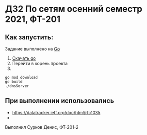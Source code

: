 # ДЗ2 По сетям осенний семестр 2021, ФТ-201

## Как запустить:
Задание выполнено на [Go](https://golang.org)
1) [Скачать go](https://golang.org/dl/)
2) Перейти в корень проекта
3)
```
go mod download
go build 
./dnsServer
```

## При выполнении использовались 
- https://datatracker.ietf.org/doc/html/rfc1035
- 



Выполнил Сурков Денис, ФТ-201-2
